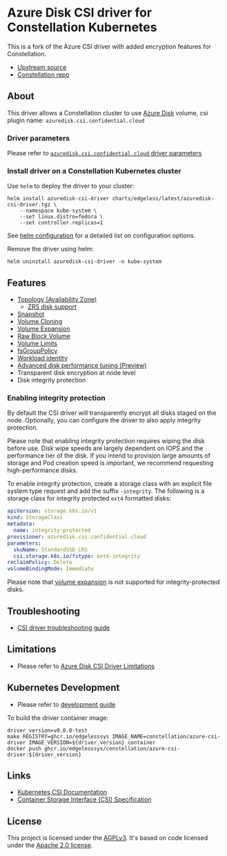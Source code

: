 # Azure Disk CSI driver for Constellation Kubernetes

This is a fork of the Azure CSI driver with added encryption features for Constellation.

- [Upstream source](https://github.com/kubernetes-sigs/azuredisk-csi-driver)
- [Constellation repo](https://github.com/edgelesssys/constellation)

## About

This driver allows a Constellation cluster to use [Azure Disk](https://azure.microsoft.com/en-us/services/storage/disks/) volume, csi plugin name: `azuredisk.csi.confidential.cloud`

### Driver parameters

Please refer to [`azuredisk.csi.confidential.cloud` driver parameters](./docs/driver-parameters.md)

### Install driver on a Constellation Kubernetes cluster

Use `helm` to deploy the driver to your cluster:

```shell
helm install azuredisk-csi-driver charts/edgeless/latest/azuredisk-csi-driver.tgz \
    --namespace kube-system \
    --set linux.distro=fedora \
    --set controller.replicas=1
```

See [helm configuration](./charts/README.md#V1-Parameters) for a detailed list on configuration options.

Remove the driver using helm:

```shell
helm uninstall azuredisk-csi-driver -n kube-system
```

## Features

- [Topology (Availability Zone)](./deploy/example/topology)
  - [ZRS disk support](./deploy/example/topology#zrs-disk-support)
- [Snapshot](./deploy/example/snapshot)
- [Volume Cloning](./deploy/example/cloning)
- [Volume Expansion](./deploy/example/resize)
- [Raw Block Volume](./deploy/example/rawblock)
- [Volume Limits](./deploy/example/volumelimits)
- [fsGroupPolicy](./deploy/example/fsgroup)
- [Workload identity](./docs/workload-identity.md)
- [Advanced disk performance tuning (Preview)](./docs/perf-profiles.md)
- Transparent disk encryption at node level
- Disk integrity protection

### Enabling integrity protection

By default the CSI driver will transparently encrypt all disks staged on the node.
Optionally, you can configure the driver to also apply integrity protection.

Please note that enabling integrity protection requires wiping the disk before use.
Disk wipe speeds are largely dependent on IOPS and the performance tier of the disk.
If you intend to provision large amounts of storage and Pod creation speed is important,
we recommend requesting high-performance disks.

To enable integrity protection, create a storage class with an explicit file system type request and add the suffix `-integrity`.
The following is a storage class for integrity protected `ext4` formatted disks:

```yaml
apiVersion: storage.k8s.io/v1
kind: StorageClass
metadata:
  name: integrity-protected
provisioner: azuredisk.csi.confidential.cloud
parameters:
  skuName: StandardSSD_LRS
  csi.storage.k8s.io/fstype: ext4-integrity
reclaimPolicy: Delete
volumeBindingMode: Immediate
```

Please note that [volume expansion](https://kubernetes.io/blog/2018/07/12/resizing-persistent-volumes-using-kubernetes/) is not supported for integrity-protected disks.

## Troubleshooting

- [CSI driver troubleshooting guide](./docs/csi-debug.md)

## Limitations

- Please refer to [Azure Disk CSI Driver Limitations](./docs/limitations.md)

## Kubernetes Development

- Please refer to [development guide](./docs/csi-dev.md)

To build the driver container image:

```shell
driver_version=v0.0.0-test
make REGISTRY=ghcr.io/edgelesssys IMAGE_NAME=constellation/azure-csi-driver IMAGE_VERSION=${driver_version} container
docker push ghcr.io/edgelesssys/constellation/azure-csi-driver:${driver_version}
```

## Links

- [Kubernetes CSI Documentation](https://kubernetes-csi.github.io/docs/)
- [Container Storage Interface (CSI) Specification](https://github.com/container-storage-interface/spec)

## License

This project is licensed under the [AGPLv3](LICENSE). It's based on code licensed under the [Apache 2.0 license](LICENSE.Apache).
